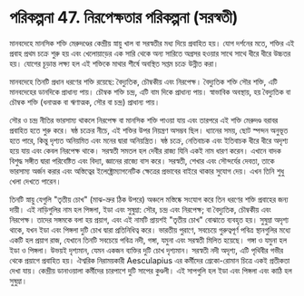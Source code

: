 # পরিকল্পনা 47. নিরপেক্ষতার পরিকল্পনা (সরস্বতী)

মানবদেহে মানসিক শক্তি মেরুদণ্ডের কেন্দ্রীয় স্নায়ু খাল বা সরস্বতীর মধ্য দিয়ে প্রবাহিত হয়। যোগ দর্শনের মতে, শক্তির এই প্রবাহ প্রথম চক্রে শুরু হয় এবং খেলোয়াড়ের এক সারি থেকে অন্য সারিতে অগ্রসর হওয়ার সাথে সাথে ধীরে ধীরে উচ্চতর হয়। যোগের চূড়ান্ত লক্ষ্য হল এই শক্তিকে মাথার শীর্ষে অবস্থিত সপ্তম চক্রে উন্নীত করা।

মানবদেহে তিনটি প্রধান ধরণের শক্তি রয়েছে: বৈদ্যুতিক, চৌম্বকীয় এবং নিরপেক্ষ। বৈদ্যুতিক শক্তি সৌর শক্তি, এটি মানবদেহের ডানদিকে প্রাধান্য পায়। চৌম্বক শক্তি চন্দ্র, এটি বাম দিকে প্রাধান্য পায়। স্বাভাবিক অবস্থায়, হয় বৈদ্যুতিক বা চৌম্বক শক্তি (ধনাত্মক বা ঋণাত্মক, সৌর বা চন্দ্র) প্রাধান্য পায়।

সৌর ও চন্দ্র নীতির ভারসাম্য থাকলে নিরপেক্ষ বা মানসিক শক্তি পাওয়া যায় এবং তারপরে এই শক্তি মেরুদণ্ড বরাবর প্রবাহিত হতে শুরু করে। ষষ্ঠ চক্রের নীচে, এই শক্তির উপর নিয়ন্ত্রণ অসম্ভব ছিল। ধ্যানের সময়, ছোট স্পন্দন অনুভূত হতে পারে, কিন্তু দৃশ্যত অনিয়মিত এবং মনের দ্বারা অনিয়ন্ত্রিত। ষষ্ঠ চক্রে, নেতিবাচক এবং ইতিবাচক ধীরে ধীরে অদৃশ্য হয়ে যায় এবং কেবল নিরপেক্ষ থাকে। সরস্বতী সমতল হল দেবীর রাজ্য যিনি একই নাম ধারণ করেন। এখানে বাদক বিশুদ্ধ সঙ্গীত দ্বারা পরিবেষ্টিত এবং বিদ্যা, জ্ঞানের রাজ্যে বাস করে। সরস্বতী, শেখার এবং সৌন্দর্যের দেবতা, তাকে ভারসাম্য অর্জন করার এবং অস্তিত্বের ইলেক্ট্রোম্যাগনেটিক ক্ষেত্রের প্রভাবের বাইরে থাকার সুযোগ দেয়। এখন তিনি শুধু খেলা দেখতে পারেন।

তিনটি স্নায়ু যেগুলি "তৃতীয় চোখ" (মাঝ-ভ্রুর ঠিক উপরে) অঞ্চলে মস্তিষ্কে সংযোগ করে তিন ধরণের শক্তি প্রবাহের জন্য দায়ী। এই নাড়িগুলির নাম হল পিঙ্গলা, ইডা এবং সুষুম্না: সৌর, চন্দ্র এবং নিরপেক্ষ; বা বৈদ্যুতিক, চৌম্বকীয় এবং নিরপেক্ষ। তাদের সঙ্গমকে বলা হয় প্রয়াগ, এবং এই নামটি প্রায়শই "তৃতীয় চোখ" বোঝাতে ব্যবহৃত হয়। সুষুম্না অদৃশ্য থাকে, যখন ইডা এবং পিঙ্গলা দুটি চোখ দ্বারা প্রতিনিধিত্ব করে। ভারতীয় পুরাণে, সবচেয়ে গুরুত্বপূর্ণ পবিত্র স্থানগুলির মধ্যে একটি হল প্রয়াগ রাজ, যেখানে তিনটি সবচেয়ে পবিত্র নদী, গঙ্গা, যমুনা এবং সরস্বতী মিলিত হয়েছে। গঙ্গা ও যমুনা হল ইডা ও পিঙ্গলা। উভয়ই দৃশ্যমান, যেমন একজন ব্যক্তির দুটি চোখ দৃশ্যমান। সরস্বতী নদী অদৃশ্য, এটি পৃথিবীর গভীর থেকে প্রয়াগে প্রবাহিত হয়। ঐশ্বরিক নিরাময়কারী Aesculapius এর কর্মীদের গ্রেকো-রোমান চিত্রে একই প্রতীকতা দেখা যায়। কেন্দ্রীয় ডানাওয়ালা কর্মীদের চারপাশে দুটি সাপের কুণ্ডলী। এই সাপগুলি হল ইডা এবং পিঙ্গলা এবং কাঠি হল সুষুম্না।
